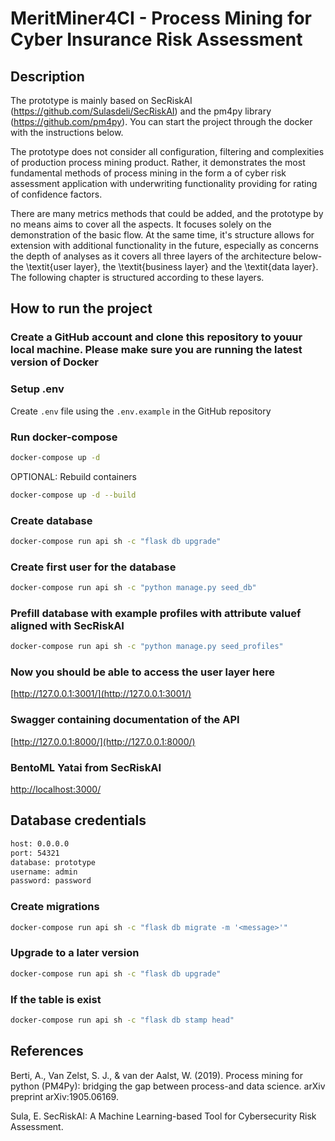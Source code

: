 # MeritMiner4CI - Process Mining for Cyber Insurance Risk Assessment

## Description

The prototype is mainly based on SecRiskAI (https://github.com/Sulasdeli/SecRiskAI) and the pm4py library (https://github.com/pm4py).
You can start the project through the docker with the instructions below.

The prototype does not consider all configuration, filtering and complexities of production process mining product.  Rather, it demonstrates the most fundamental methods of process mining in the form a of cyber risk assessment application with underwriting functionality providing for rating of confidence factors.

There are many metrics methods that could be added, and the prototype  by no means aims to cover all the aspects. It focuses solely on the demonstration of the basic flow. At the same time, it's structure allows for extension with additional functionality in the future, especially as concerns the depth of analyses as it covers all three layers of the architecture below- the \textit{user layer}, the \textit{business layer} and the \textit{data layer}. The following chapter is structured according to these layers.


## How to run the project

### Create a GitHub account and clone this repository to youur local machine. Please make sure you are running the latest version of Docker

### Setup .env

Create `.env` file using the `.env.example` in the GitHub repository

### Run docker-compose

```bash
docker-compose up -d
```
OPTIONAL: Rebuild containers

```bash
docker-compose up -d --build
```

### Create database

```bash
docker-compose run api sh -c "flask db upgrade"
```

### Create first user for the database

```bash
docker-compose run api sh -c "python manage.py seed_db"
```

### Prefill database with example profiles with attribute valuef aligned with SecRiskAI

```bash
docker-compose run api sh -c "python manage.py seed_profiles"
```

### Now you should be able to access the user layer here

[http://127.0.0.1:3001/](http://127.0.0.1:3001/)


### Swagger containing documentation of the API

[http://127.0.0.1:8000/](http://127.0.0.1:8000/)




### BentoML Yatai from SecRiskAI

[http://localhost:3000/](http://localhost:3000/)


## Database credentials


```bash
host: 0.0.0.0
port: 54321
database: prototype
username: admin
password: password
```

### Create migrations

```bash
docker-compose run api sh -c "flask db migrate -m '<message>'"
```

### Upgrade to a later version

```bash
docker-compose run api sh -c "flask db upgrade"
```

### If the table is exist

```bash
docker-compose run api sh -c "flask db stamp head"
```


## References


Berti, A., Van Zelst, S. J., & van der Aalst, W. (2019). Process mining for python (PM4Py): bridging the gap between process-and data science. arXiv preprint arXiv:1905.06169.

Sula, E. SecRiskAI: A Machine Learning-based Tool for Cybersecurity Risk Assessment.
